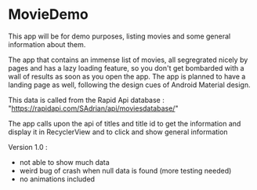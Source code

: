 # MovieDemo
This app will be for demo purposes, listing movies and some general information about them.

The app that contains an immense list of movies, all segregrated nicely by pages and has a lazy loading feature, so you don't get bombarded with a wall of results
as soon as you open the app.
The app is planned to have a landing page as well, following the design cues of Android Material design.

This data is called from the Rapid Api database : "https://rapidapi.com/SAdrian/api/moviesdatabase/"

The app calls upon the api of titles and title id to get the information and display it in RecyclerView and to click and show general information

Version 1.0 : 
- not able to show much data
- weird bug of crash when null data is found (more testing needed)
- no animations included
